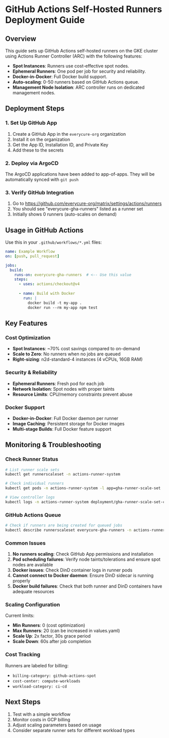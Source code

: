 # GitHub Actions Self-Hosted Runners Deployment Guide

## Overview

This guide sets up GitHub Actions self-hosted runners on the GKE cluster using Actions Runner Controller (ARC) with the following features:

- **Spot Instances**: Runners use cost-effective spot nodes.
- **Ephemeral Runners**: One pod per job for security and reliability.
- **Docker-in-Docker**: Full Docker build support.
- **Auto-scaling**: 0-50 runners based on GitHub Actions queue.
- **Management Node Isolation**: ARC controller runs on dedicated management nodes.

## Deployment Steps

### 1. Set Up GitHub App

1. Create a GitHub App in the `everycure-org` organization
2. Install it on the organization  
3. Get the App ID, Installation ID, and Private Key
4. Add these to the secrets

### 2. Deploy via ArgoCD

The ArgoCD applications have been added to app-of-apps. They will be automatically synced with `git push`

### 3. Verify GitHub Integration

1. Go to https://github.com/everycure-org/matrix/settings/actions/runners
2. You should see "everycure-gha-runners" listed as a runner set
3. Initially shows 0 runners (auto-scales on demand)

## Usage in GitHub Actions

Use this in your `.github/workflows/*.yml` files:

```yaml
name: Example Workflow
on: [push, pull_request]

jobs:
  build:
    runs-on: everycure-gha-runners  # <-- Use this value
    steps:
      - uses: actions/checkout@v4
      
      - name: Build with Docker
        run: |
          docker build -t my-app .
          docker run --rm my-app npm test
```

## Key Features

### Cost Optimization
- **Spot Instances**: ~70% cost savings compared to on-demand
- **Scale to Zero**: No runners when no jobs are queued
- **Right-sizing**: n2d-standard-4 instances (4 vCPUs, 16GB RAM)

### Security & Reliability
- **Ephemeral Runners**: Fresh pod for each job
- **Network Isolation**: Spot nodes with proper taints
- **Resource Limits**: CPU/memory constraints prevent abuse

### Docker Support
- **Docker-in-Docker**: Full Docker daemon per runner
- **Image Caching**: Persistent storage for Docker images
- **Multi-stage Builds**: Full Docker feature support

## Monitoring & Troubleshooting

### Check Runner Status
```bash
# List runner scale sets
kubectl get runnerscaleset -n actions-runner-system

# Check individual runners  
kubectl get pods -n actions-runner-system -l app=gha-runner-scale-set

# View controller logs
kubectl logs -n actions-runner-system deployment/gha-runner-scale-set-controller
```

### GitHub Actions Queue
```bash
# Check if runners are being created for queued jobs
kubectl describe runnerscaleset everycure-gha-runners -n actions-runner-system
```

### Common Issues

1. **No runners scaling**: Check GitHub App permissions and installation
2. **Pod scheduling failures**: Verify node taints/tolerations and ensure spot nodes are available
3. **Docker issues**: Check DinD container logs in runner pods
4. **Cannot connect to Docker daemon**: Ensure DinD sidecar is running properly
5. **Docker build failures**: Check that both runner and DinD containers have adequate resources

### Scaling Configuration

Current limits:
- **Min Runners**: 0 (cost optimization)
- **Max Runners**: 20 (can be increased in values.yaml)
- **Scale Up**: 2x factor, 30s grace period
- **Scale Down**: 60s after job completion

### Cost Tracking

Runners are labeled for billing:
- `billing-category: github-actions-spot`
- `cost-center: compute-workloads`  
- `workload-category: ci-cd`

## Next Steps

1. Test with a simple workflow
2. Monitor costs in GCP billing
3. Adjust scaling parameters based on usage
4. Consider separate runner sets for different workload types
